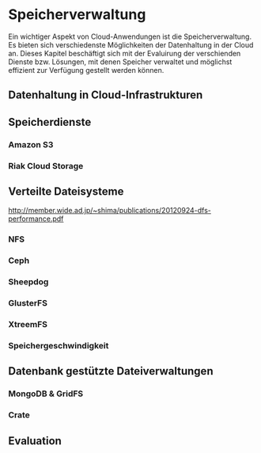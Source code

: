 # Speicherverwaltung

Ein wichtiger Aspekt von Cloud-Anwendungen ist die Speicherverwaltung. Es bieten sich verschiedenste Möglichkeiten der Datenhaltung in der Cloud an. Dieses Kapitel beschäftigt sich mit der Evaluirung der verschienden Dienste bzw. Lösungen, mit denen Speicher verwaltet und möglichst effizient zur Verfügung gestellt werden können.

## Datenhaltung in Cloud-Infrastrukturen

## Speicherdienste

### Amazon S3

### Riak Cloud Storage

## Verteilte Dateisysteme

<http://member.wide.ad.jp/~shima/publications/20120924-dfs-performance.pdf>

### NFS

### Ceph

### Sheepdog

### GlusterFS

### XtreemFS

### Speichergeschwindigkeit

## Datenbank gestützte Dateiverwaltungen

### MongoDB & GridFS

### Crate

## Evaluation
